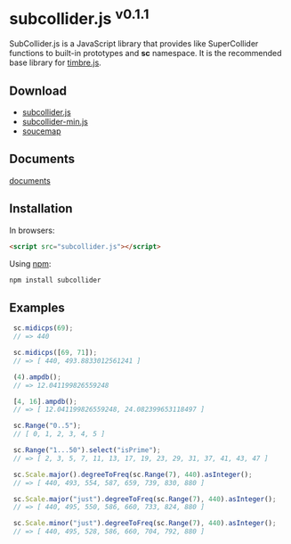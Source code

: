 # subcollider.js <sup>v0.1.1</sup>

SubCollider.js is a JavaScript library that provides like SuperCollider functions to built-in prototypes and **sc** namespace. It is the recommended base library for [timbre.js](http://mohayonao.github.io/timbre.js/).

## Download

* [subcollider.js](https://raw.github.com/mohayonao/subcollider.js/master/builds/subcollider.js)
* [subcollider-min.js](https://raw.github.com/mohayonao/subcollider.js/master/builds/subcollider-min.js)
* [soucemap](https://raw.github.com/mohayonao/subcollider.js/master/builds/subcollider-min.map)

## Documents

[documents](http://mohayonao.github.com/subcollider.js/docs/)

## Installation

In browsers:

```html
<script src="subcollider.js"></script>
```

Using [npm](http://npmjs.org/):

```bash
npm install subcollider
```

## Examples

```js
 sc.midicps(69);
 // => 440

 sc.midicps([69, 71]);
 // => [ 440, 493.8833012561241 ]

 (4).ampdb();
 // => 12.041199826559248

 [4, 16].ampdb();
 // => [ 12.041199826559248, 24.082399653118497 ]

 sc.Range("0..5");
 // [ 0, 1, 2, 3, 4, 5 ]

 sc.Range("1...50").select("isPrime");
 // => [ 2, 3, 5, 7, 11, 13, 17, 19, 23, 29, 31, 37, 41, 43, 47 ]

 sc.Scale.major().degreeToFreq(sc.Range(7), 440).asInteger();
 // => [ 440, 493, 554, 587, 659, 739, 830, 880 ]

 sc.Scale.major("just").degreeToFreq(sc.Range(7), 440).asInteger();
 // => [ 440, 495, 550, 586, 660, 733, 824, 880 ]

 sc.Scale.minor("just").degreeToFreq(sc.Range(7), 440).asInteger();
 // => [ 440, 495, 528, 586, 660, 704, 792, 880 ]
```
